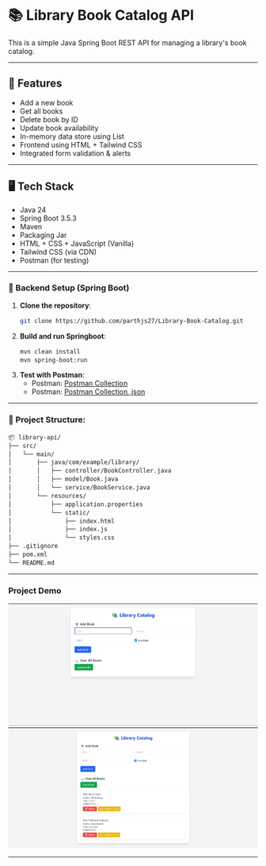 # 📚 Library Book Catalog API

This is a simple Java Spring Boot REST API for managing a library's book catalog.

---

## 🔧 Features

- Add a new book  
- Get all books 
- Delete book by ID
- Update book availability
- In-memory data store using List
- Frontend using HTML + Tailwind CSS
- Integrated form validation & alerts

---

## 🖥️ Tech Stack

- Java 24
- Spring Boot 3.5.3
- Maven
- Packaging Jar
- HTML + CSS + JavaScript (Vanilla)
- Tailwind CSS (via CDN)
- Postman (for testing)

---
### 🧱 Backend Setup (Spring Boot)

1. **Clone the repository**:
   ```bash
   git clone https://github.com/parthjs27/Library-Book-Catalog.git
   
2. **Build and run Springboot**:
    ```bash
    mvn clean install
    mvn spring-boot:run
    ```
3. **Test with Postman**:
   - Postman: [Postman Collection](https://web.postman.co/workspace/My-Workspace~9ac85c6b-578c-4853-8a90-471f7435a8a6/collection/42436012-f9e61ab9-3e0c-423e-9e24-af77aa1900b6?action=share&source=copy-link&creator=42436012)
   - Postman: [Postman Collection .json](https://drive.google.com/file/d/18jQg6EPO0cWuTE3XRFuIrAot41toGt_3/view?usp=sharing)

---
### 📁 Project Structure:
```bash
📦 library-api/
├── src/
│   └── main/
│       ├── java/com/example/library/
│       │   ├── controller/BookController.java
│       │   ├── model/Book.java
│       │   └── service/BookService.java
│       └── resources/
│           ├── application.properties
│           └── static/
│               ├── index.html
│               ├── index.js
│               └── styles.css
├── .gitignore
├── pom.xml
└── README.md
```
---
### Project Demo
![](project_images/img1.png)
![](project_images/img2.png)

---
   
